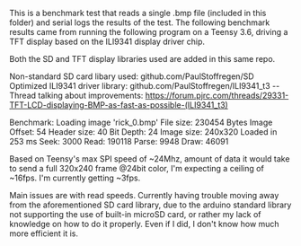 This is a benchmark test that reads a single .bmp file (included in this folder)
and serial logs the results of the test. The following benchmark results came from
running the following program on a Teensy 3.6, driving a TFT display based on the 
ILI9341 display driver chip.

Both the SD and TFT display libraries used are added in this same repo.

Non-standard SD card libary used: github.com/PaulStoffregen/SD
Optimized ILI9341 driver library: github.com/PaulStoffregen/ILI9341_t3
  -- Thread talking about improvements: https://forum.pjrc.com/threads/29331-TFT-LCD-displaying-BMP-as-fast-as-possible-(ILI9341_t3)

Benchmark:
	Loading image 'rick_0.bmp'
	File size: 230454 Bytes
	Image Offset: 54
	Header size: 40
	Bit Depth: 24
	Image size: 240x320
	Loaded in 253 ms
	Seek: 3000
	Read: 190118
	Parse: 9948
	Draw: 46091

Based on Teensy's max SPI speed of ~24Mhz, amount of data it would take to send
a full 320x240 frame @24bit color, I'm expecting a ceiling of ~16fps.
I'm currently getting ~3fps.

Main issues are with read speeds. Currently having trouble moving away
from the aforementioned SD card library, due to the arduino standard library not
supporting the use of built-in microSD card, or rather my lack of knowledge on
how to do it properly. Even if I did, I don't know how much more efficient it is.
  